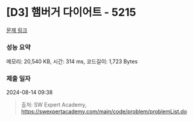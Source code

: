 # [D3] 햄버거 다이어트 - 5215 

[문제 링크](https://swexpertacademy.com/main/code/problem/problemDetail.do?contestProbId=AWT-lPB6dHUDFAVT) 

### 성능 요약

메모리: 20,540 KB, 시간: 314 ms, 코드길이: 1,723 Bytes

### 제출 일자

2024-08-14 09:38



> 출처: SW Expert Academy, https://swexpertacademy.com/main/code/problem/problemList.do